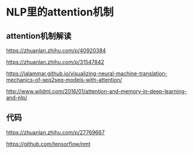NLP里的attention机制
===================


## attention机制解读

https://zhuanlan.zhihu.com/p/40920384

https://zhuanlan.zhihu.com/p/31547842

https://jalammar.github.io/visualizing-neural-machine-translation-mechanics-of-seq2seq-models-with-attention/

http://www.wildml.com/2016/01/attention-and-memory-in-deep-learning-and-nlp/




## 代码

https://zhuanlan.zhihu.com/p/27769667

https://github.com/tensorflow/nmt


